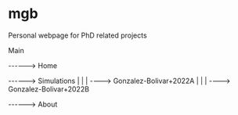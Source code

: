 # mgb
Personal webpage for PhD related projects


Main

------> Home

------> Simulations
  |
  |
  | 
  ----> Gonzalez-Bolivar+2022A
  |
  |
  | 
  ----> Gonzalez-Bolivar+2022B

------> About

